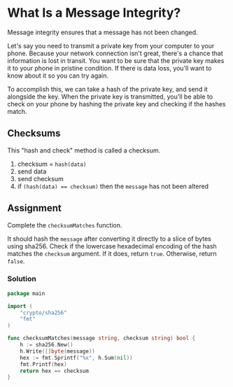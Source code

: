 # What Is a Message Integrity?

Message integrity ensures that a message has not been changed.

Let's say you need to transmit a private key from your computer to your phone. Because your network connection isn't great, there's a chance that information is lost in transit. You want to be sure that the private key makes it to your phone in pristine condition. If there is data loss, you'll want to know about it so you can try again.

To accomplish this, we can take a hash of the private key, and send it alongside the key. When the private key is transmitted, you'll be able to check on your phone by hashing the private key and checking if the hashes match.

## Checksums

This "hash and check" method is called a checksum.

1. checksum = `hash(data)`
2. send data
3. send checksum
4. if `(hash(data) == checksum)` then the `message` has not been altered

## Assignment

Complete the `checksumMatches` function.

It should hash the `message` after converting it directly to a slice of bytes using sha256. Check if the lowercase hexadecimal encoding of the hash matches the `checksum` argument. If it does, return `true`. Otherwise, return `false`.

### Solution

```go
package main

import (
	"crypto/sha256"
	"fmt"
)

func checksumMatches(message string, checksum string) bool {
	h := sha256.New()
	h.Write([]byte(message))
	hex := fmt.Sprintf("%x", h.Sum(nil))
	fmt.Printf(hex)
	return hex == checksum
}
```

